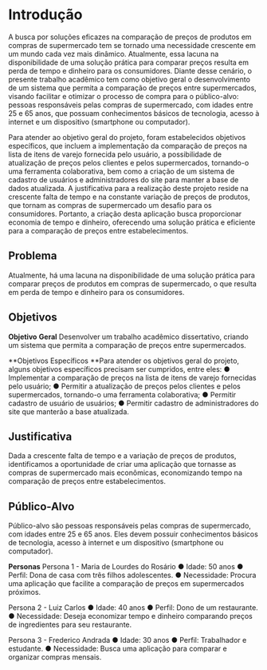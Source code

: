 # Introdução

A busca por soluções eficazes na comparação de preços de produtos em compras de supermercado tem se tornado uma necessidade crescente em um mundo cada vez mais dinâmico. Atualmente, essa lacuna na disponibilidade de uma solução prática para comparar preços resulta em perda de tempo e dinheiro para os consumidores. Diante desse cenário, o presente trabalho acadêmico tem como objetivo geral o desenvolvimento de um sistema que permita a comparação de preços entre supermercados, visando facilitar e otimizar o processo de compra para o público-alvo: pessoas responsáveis pelas compras de supermercado, com idades entre 25 e 65 anos, que possuam conhecimentos básicos de tecnologia, acesso à internet e um dispositivo (smartphone ou computador).

Para atender ao objetivo geral do projeto, foram estabelecidos objetivos específicos, que incluem a implementação da comparação de preços na lista de itens de varejo fornecida pelo usuário, a possibilidade de atualização de preços pelos clientes e pelos supermercados, tornando-o uma ferramenta colaborativa, bem como a criação de um sistema de cadastro de usuários e administradores do site para manter a base de dados atualizada. A justificativa para a realização deste projeto reside na crescente falta de tempo e na constante variação de preços de produtos, que tornam as compras de supermercado um desafio para os consumidores. Portanto, a criação desta aplicação busca proporcionar economia de tempo e dinheiro, oferecendo uma solução prática e eficiente para a comparação de preços entre estabelecimentos.

## Problema

Atualmente, há uma lacuna na disponibilidade de uma solução prática para comparar preços de produtos em compras de supermercado, o que resulta em perda de tempo e dinheiro para os consumidores.

## Objetivos

**Objetivo** **Geral**
Desenvolver um trabalho acadêmico dissertativo, criando um sistema que permita a
comparação de preços entre supermercados.

**Objetivos Específicos
**Para atender os objetivos geral do projeto, alguns objetivos específicos precisam ser cumpridos, entre eles:
● Implementar a comparação de preços na lista de itens de varejo fornecidas pelo usuário;
● Permitir a atualização de preços pelos clientes e pelos supermercados, tornando-o uma ferramenta colaborativa;
● Permitir cadastro de usuário de usuários;
● Permitir cadastro de administradores do site que manterão a base atualizada.


## Justificativa

Dada a crescente falta de tempo e a variação de preços de produtos, identificamos a oportunidade de criar uma aplicação que tornasse as compras de supermercado mais
econômicas, economizando tempo na comparação de preços entre estabelecimentos.

## Público-Alvo

Público-alvo são pessoas responsáveis pelas compras de supermercado, com idades entre 25 e 65 anos. Eles devem possuir conhecimentos básicos de tecnologia, acesso à internet e um dispositivo (smartphone ou computador).

**Personas**
Persona 1 - Maria de Lourdes do Rosário
● Idade: 50 anos
● Perfil: Dona de casa com três filhos adolescentes.
● Necessidade: Procura uma aplicação que facilite a comparação de preços em supermercados próximos.


Persona 2 - Luiz Carlos
● Idade: 40 anos
● Perfil: Dono de um restaurante.
● Necessidade: Deseja economizar tempo e dinheiro comparando preços de
ingredientes para seu restaurante.


Persona 3 - Frederico Andrada
● Idade: 30 anos
● Perfil: Trabalhador e estudante.
● Necessidade: Busca uma aplicação para comparar e organizar compras mensais.

